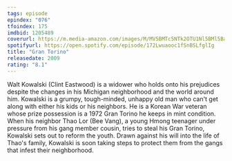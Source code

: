 ```yaml
---
tags: episode
epindex: "076"
tfoindex: 175
imdbid: 1205489
coverurl: https://m.media-amazon.com/images/M/MV5BMTc5NTk2OTU1Nl5BMl5BanBnXkFtZTcwMDc3NjAwMg@@._V1_SY300_CR0,0,202,300_.jpg
spotifyurl: https://open.spotify.com/episode/172Lwuaooc1fSnBSLfglIg
title: "Gran Torino"
releasedate: 2009
rating: "8.1"
---
```


Walt Kowalski (Clint Eastwood) is a widower who holds onto his prejudices despite the changes in his Michigan neighborhood and the world around him. Kowalski is a grumpy, tough-minded, unhappy old man who can't get along with either his kids or his neighbors. He is a Korean War veteran whose prize possession is a 1972 Gran Torino he keeps in mint condition. When his neighbor Thao Lor (Bee Vang), a young Hmong teenager under pressure from his gang member cousin, tries to steal his Gran Torino, Kowalski sets out to reform the youth. Drawn against his will into the life of Thao's family, Kowalski is soon taking steps to protect them from the gangs that infest their neighborhood.